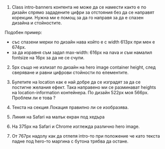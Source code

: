 1. Class intro-banners контента не може да се намести както е по дизайн спрямо зададените цифри за отстояния без да се направят корекции. Нужна ми е помощ за да го направя за да е спазен дизайна и стойностите.

Подобен пример:

- със спазени мерки по дизайн нава който е с width 613px при мен е 674px.
- за да изравня съм задал max-width: 616px на nava и съм намалил fontsize на 16px за да не се счупи.

2. 5px също не излизат по дизайн на hero image container height, след сверяване и равни цифрови стойности по елементите.

3. Булетите на location как е най добре да се изградят за да се постигне желания ефект. Така направено ми се разминават heights на location-information контейнера. По дизайн 522px моя 566px. Проблем ли е това ?

4. Текста на секция Локация правилно ли се изобразява.

5. Линия на Safari на малък екран под хедъра

6. На 375px на Safari и Chrome изглежда различно hero image.

7. От 767px надолу как да отлепя intro-то при положение че като текста падне под hero-то маргина с бутона трябва да остане.
